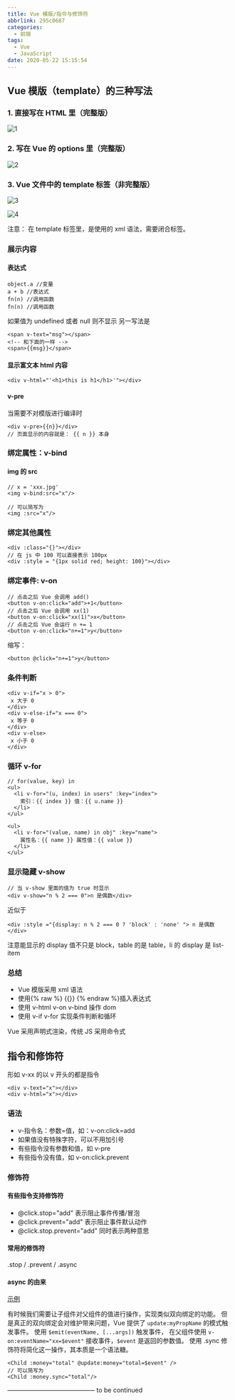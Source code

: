 ```yaml
---
title: Vue 模版/指令与修饰符
abbrlink: 295c0687
categories:
  - 前端
tags:
  - Vue
  - JavaScript
date: 2020-05-22 15:15:54
---
```


## Vue 模版（template）的三种写法

<!-- more -->

### 1. 直接写在 HTML 里（完整版）

![1](https://i.loli.net/2020/05/26/B1XM9Ozsidx2GkA.png)

### 2. 写在 Vue 的 options 里（完整版）

![2](https://i.loli.net/2020/05/26/1LT52JwCuirZqlA.png)

### 3. Vue 文件中的 template 标签（非完整版）

![3](https://i.loli.net/2020/05/26/uzLsHVymE2e3CMU.png)

![4](https://i.loli.net/2020/05/26/83TVX7LQuodty2D.png)

注意： 在 template 标签里，是使用的 xml 语法，需要闭合标签。

### 展示内容

#### 表达式

```
object.a //变量
a + b //表达式
fn(n) //调用函数
fn(n) //调用函数
```

如果值为 undefined 或者 null 则不显示
另一写法是

```
<span v-text="msg"></span>
<!-- 和下面的一样 -->
<span>{{msg}}</span>
```

#### 显示富文本 html 内容

```
<div v-html="'<h1>this is h1</h1>'"></div>
```

#### v-pre

当需要不对模版进行编译时

```
<div v-pre>{{n}}</div>
// 页面显示的内容就是： {{ n }} 本身
```

### 绑定属性：v-bind

#### img 的 src

```
// x = 'xxx.jpg'
<img v-bind:src="x"/>

// 可以简写为
<img :src="x"/>
```

### 绑定其他属性

```
<div :class="{}"></div>
// 在 js 中 100 可以直接表示 100px
<div :style = "{1px solid red; height: 100}"></div>
```

### 绑定事件: v-on

```
// 点击之后 Vue 会调用 add()
<button v-on:click="add">+1</button>
// 点击之后 Vue 会调用 xx(1)
<button v-on:click="xx(1)">x</button>
// 点击之后 Vue 会运行 n += 1
<button v-on:click="n+=1">y</button>

```

缩写：

```
<button @click="n+=1">y</button>
```

### 条件判断

```
<div v-if="x > 0">
 x 大于 0
</div>
<div v-else-if="x === 0">
 x 等于 0
</div>
<div v-else>
 x 小于 0
</div>
```

### 循环 v-for

```
// for(value, key) in
<ul>
  <li v-for="(u, index) in users" :key="index">
    索引：{{ index }} 值：{{ u.name }}
  </li>
</ul>

<ul>
  <li v-for="(value, name) in obj" :key="name">
    属性名：{{ name }} 属性值：{{ value }}
  </li>
</ul>
```

### 显示隐藏 v-show

```
// 当 v-show 里面的值为 true 时显示
<div v-show="n % 2 === 0">n 是偶数</div>
```

近似于

```
<div :style ="{display: n % 2 === 0 ? 'block' : 'none' "> n 是偶数</div>
```

注意能显示的 display 值不只是 block，table 的是 table，li 的 display 是 list-item

### 总结

- Vue 模版采用 xml 语法
- 使用{% raw %} {{}} {% endraw %}插入表达式
- 使用 v-html v-on v-bind 操作 dom
- 使用 v-if v-for 实现条件判断和循环

Vue 采用声明式渲染，传统 JS 采用命令式

## 指令和修饰符

形如 v-xx 的以 v 开头的都是指令

```
<div v-text="x"></div>
<div v-html="x"></div>
```

### 语法

- v-指令名：参数=值，如：v-on:click=add
- 如果值没有特殊字符，可以不用加引号
- 有些指令没有参数和值，如 v-pre
- 有些指令没有值，如 v-on:click.prevent

### 修饰符

#### 有些指令支持修饰符

- @click.stop="add" 表示阻止事件传播/冒泡
- @click.prevent="add" 表示阻止事件默认动作
- @click.stop.prevent="add" 同时表示两种意思

#### 常用的修饰符

.stop / .prevent / .async

#### async 的由来

[示例](https://codesandbox.io/s/romantic-robinson-k2455?file=/src/App.vue)

有时候我们需要让子组件对父组件的值进行操作，实现类似双向绑定的功能。
但是真正的双向绑定会对维护带来问题，Vue 提供了 `update:myPropName` 的模式触发事件。
使用 `$emit(eventName, [...args])` 触发事件， 在父组件使用 `v-on:eventName="xx=$event"` 接收事件，`$event` 是返回的参数值。
使用 .sync 修饰符将简化这一操作，其本质是一个语法糖。

```
<Child :money="total" @update:money="total=$event" />
// 可以简写为
<Child :money.sync="total"/>
```

——————————————
to be continued
